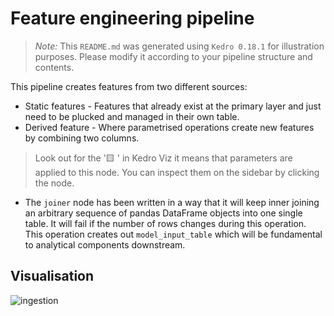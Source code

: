 # Feature engineering pipeline

> _Note:_ This `README.md` was generated using `Kedro 0.18.1` for illustration purposes. Please modify it according to your pipeline structure and contents.

This pipeline creates features from two different sources:

- Static features - Features that already exist at the primary layer and just need to be plucked and managed in their own table.
- Derived feature - Where parametrised operations create new features by combining two columns.

> Look out for the '🟨 ' in Kedro Viz it means that parameters are applied to this node. You can inspect them on the sidebar by clicking the node.

- The `joiner` node has been written in a way that it will keep inner joining an arbitrary sequence of pandas DataFrame objects into one single table. It will fail if the number of rows changes during this operation. This operation creates out `model_input_table` which will be fundamental to analytical components downstream.

## Visualisation

![ingestion](../../../../.tours/images/feature.png)
